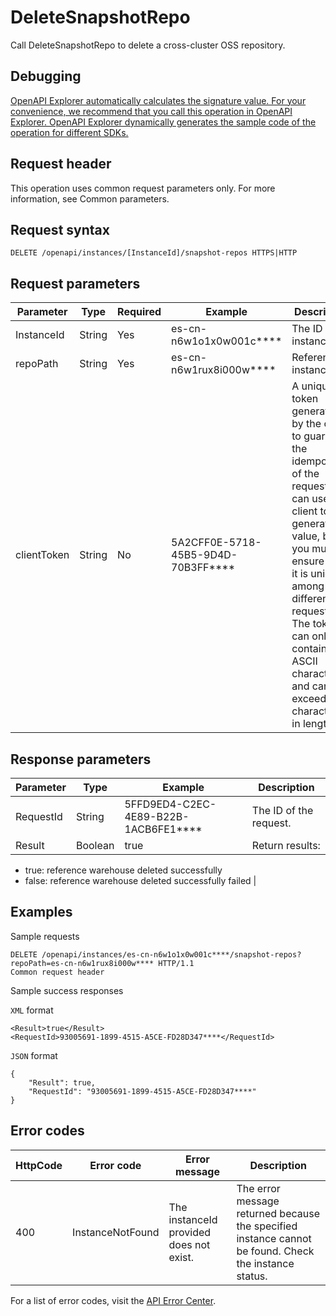 # DeleteSnapshotRepo

Call DeleteSnapshotRepo to delete a cross-cluster OSS repository.

## Debugging

[OpenAPI Explorer automatically calculates the signature value. For your convenience, we recommend that you call this operation in OpenAPI Explorer. OpenAPI Explorer dynamically generates the sample code of the operation for different SDKs.](https://api.aliyun.com/#product=elasticsearch&api=DeleteSnapshotRepo&type=ROA&version=2017-06-13)

## Request header

This operation uses common request parameters only. For more information, see Common parameters.

## Request syntax

```
DELETE /openapi/instances/[InstanceId]/snapshot-repos HTTPS|HTTP
```

## Request parameters

|Parameter|Type|Required|Example|Description|
|---------|----|--------|-------|-----------|
|InstanceId|String|Yes|es-cn-n6w1o1x0w001c\*\*\*\*|The ID of the instance. |
|repoPath|String|Yes|es-cn-n6w1rux8i000w\*\*\*\*|Reference instance ID. |
|clientToken|String|No|5A2CFF0E-5718-45B5-9D4D-70B3FF\*\*\*\*|A unique token generated by the client to guarantee the idempotency of the request. You can use the client to generate the value, but you must ensure that it is unique among different requests. The token can only contain ASCII characters and cannot exceed 64 characters in length. |

## Response parameters

|Parameter|Type|Example|Description|
|---------|----|-------|-----------|
|RequestId|String|5FFD9ED4-C2EC-4E89-B22B-1ACB6FE1\*\*\*\*|The ID of the request. |
|Result|Boolean|true|Return results:

-   true: reference warehouse deleted successfully
-   false: reference warehouse deleted successfully failed |

## Examples

Sample requests

```
DELETE /openapi/instances/es-cn-n6w1o1x0w001c****/snapshot-repos? repoPath=es-cn-n6w1rux8i000w**** HTTP/1.1
Common request header
```

Sample success responses

`XML` format

```
<Result>true</Result>
<RequestId>93005691-1899-4515-A5CE-FD28D347****</RequestId>
```

`JSON` format

```
{
    "Result": true,
    "RequestId": "93005691-1899-4515-A5CE-FD28D347****"
}
```

## Error codes

|HttpCode|Error code|Error message|Description|
|--------|----------|-------------|-----------|
|400|InstanceNotFound|The instanceId provided does not exist.|The error message returned because the specified instance cannot be found. Check the instance status.|

For a list of error codes, visit the [API Error Center](https://error-center.alibabacloud.com/status/product/elasticsearch).

